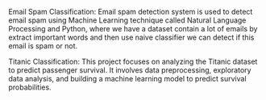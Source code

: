 Email Spam Classification:
Email spam detection system is used to detect email spam using Machine Learning technique called Natural Language Processing and Python, where we have a dataset contain a lot of emails by extract important words and then use naive classifier we can detect if this email is spam or not.

Titanic Classification:
This project focuses on analyzing the Titanic dataset to predict passenger survival. It involves data preprocessing, exploratory data analysis, and building a machine learning model to predict survival probabilities.

